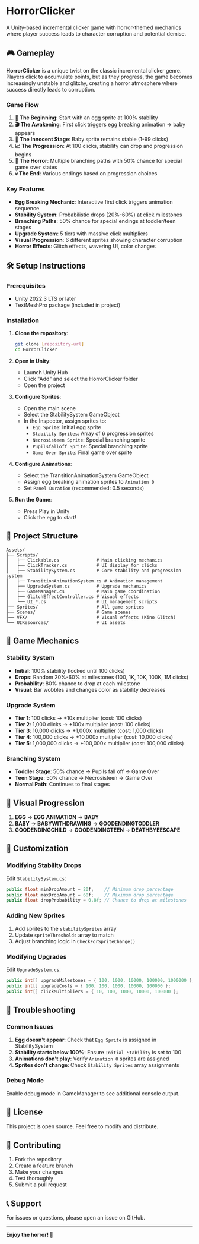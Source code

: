 # HorrorClicker

A Unity-based incremental clicker game with horror-themed mechanics where player success leads to character corruption and potential demise.

## 🎮 Gameplay

**HorrorClicker** is a unique twist on the classic incremental clicker genre. Players click to accumulate points, but as they progress, the game becomes increasingly unstable and glitchy, creating a horror atmosphere where success directly leads to corruption.

### Game Flow

1. **🥚 The Beginning**: Start with an egg sprite at 100% stability
2. **🎬 The Awakening**: First click triggers egg breaking animation → baby appears
3. **👶 The Innocent Stage**: Baby sprite remains stable (1-99 clicks)
4. **📈 The Progression**: At 100 clicks, stability can drop and progression begins
5. **🎯 The Horror**: Multiple branching paths with 50% chance for special game over states
6. **💀 The End**: Various endings based on progression choices

### Key Features

- **Egg Breaking Mechanic**: Interactive first click triggers animation sequence
- **Stability System**: Probabilistic drops (20%-60%) at click milestones
- **Branching Paths**: 50% chance for special endings at toddler/teen stages
- **Upgrade System**: 5 tiers with massive click multipliers
- **Visual Progression**: 6 different sprites showing character corruption
- **Horror Effects**: Glitch effects, wavering UI, color changes

## 🛠️ Setup Instructions

### Prerequisites
- Unity 2022.3 LTS or later
- TextMeshPro package (included in project)

### Installation

1. **Clone the repository**:
   ```bash
   git clone [repository-url]
   cd HorrorClicker
   ```

2. **Open in Unity**:
   - Launch Unity Hub
   - Click "Add" and select the HorrorClicker folder
   - Open the project

3. **Configure Sprites**:
   - Open the main scene
   - Select the StabilitySystem GameObject
   - In the Inspector, assign sprites to:
     - `Egg Sprite`: Initial egg sprite
     - `Stability Sprites`: Array of 6 progression sprites
     - `Necrosisteen Sprite`: Special branching sprite
     - `Pupilsfalloff Sprite`: Special branching sprite
     - `Game Over Sprite`: Final game over sprite

4. **Configure Animations**:
   - Select the TransitionAnimationSystem GameObject
   - Assign egg breaking animation sprites to `Animation 0`
   - Set `Panel Duration` (recommended: 0.5 seconds)

5. **Run the Game**:
   - Press Play in Unity
   - Click the egg to start!

## 📁 Project Structure

```
Assets/
├── Scripts/
│   ├── Clickable.cs              # Main clicking mechanics
│   ├── ClickTracker.cs           # UI display for clicks
│   ├── StabilitySystem.cs        # Core stability and progression system
│   ├── TransitionAnimationSystem.cs # Animation management
│   ├── UpgradeSystem.cs          # Upgrade mechanics
│   ├── GameManager.cs            # Main game coordination
│   ├── GlitchEffectController.cs # Visual effects
│   └── UI_*.cs                   # UI management scripts
├── Sprites/                      # All game sprites
├── Scenes/                       # Game scenes
├── VFX/                          # Visual effects (Kino Glitch)
└── UIResources/                  # UI assets
```

## 🎯 Game Mechanics

### Stability System
- **Initial**: 100% stability (locked until 100 clicks)
- **Drops**: Random 20%-60% at milestones (100, 1K, 10K, 100K, 1M clicks)
- **Probability**: 80% chance to drop at each milestone
- **Visual**: Bar wobbles and changes color as stability decreases

### Upgrade System
- **Tier 1**: 100 clicks → +10x multiplier (cost: 100 clicks)
- **Tier 2**: 1,000 clicks → +100x multiplier (cost: 100 clicks)
- **Tier 3**: 10,000 clicks → +1,000x multiplier (cost: 1,000 clicks)
- **Tier 4**: 100,000 clicks → +10,000x multiplier (cost: 10,000 clicks)
- **Tier 5**: 1,000,000 clicks → +100,000x multiplier (cost: 100,000 clicks)

### Branching System
- **Toddler Stage**: 50% chance → Pupils fall off → Game Over
- **Teen Stage**: 50% chance → Necrosisteen → Game Over
- **Normal Path**: Continues to final stages

## 🎨 Visual Progression

1. **EGG** → **EGG ANIMATION** → **BABY**
2. **BABY** → **BABYWITHDRAWING** → **GOODENDINGTODDLER**
3. **GOODENDINGCHILD** → **GOODENDINGTEEN** → **DEATHBYEESCAPE**

## 🔧 Customization

### Modifying Stability Drops
Edit `StabilitySystem.cs`:
```csharp
public float minDropAmount = 20f;    // Minimum drop percentage
public float maxDropAmount = 60f;    // Maximum drop percentage
public float dropProbability = 0.8f; // Chance to drop at milestones
```

### Adding New Sprites
1. Add sprites to the `stabilitySprites` array
2. Update `spriteThresholds` array to match
3. Adjust branching logic in `CheckForSpriteChange()`

### Modifying Upgrades
Edit `UpgradeSystem.cs`:
```csharp
public int[] upgradeMilestones = { 100, 1000, 10000, 100000, 1000000 };
public int[] upgradeCosts = { 100, 100, 1000, 10000, 100000 };
public int[] clickMultipliers = { 10, 100, 1000, 10000, 100000 };
```

## 🐛 Troubleshooting

### Common Issues

1. **Egg doesn't appear**: Check that `Egg Sprite` is assigned in StabilitySystem
2. **Stability starts below 100%**: Ensure `Initial Stability` is set to 100
3. **Animations don't play**: Verify `Animation 0` sprites are assigned
4. **Sprites don't change**: Check `Stability Sprites` array assignments

### Debug Mode
Enable debug mode in GameManager to see additional console output.

## 📄 License

This project is open source. Feel free to modify and distribute.

## 🤝 Contributing

1. Fork the repository
2. Create a feature branch
3. Make your changes
4. Test thoroughly
5. Submit a pull request

## 📞 Support

For issues or questions, please open an issue on GitHub.

---

**Enjoy the horror! 👻**
